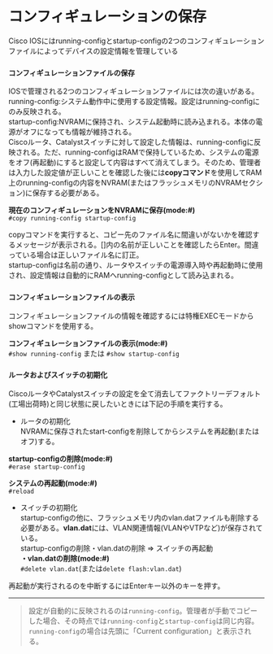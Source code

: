 # コンフィギュレーションの保存
Cisco IOSにはrunning-configとstartup-configの2つのコンフィギュレーションファイルによってデバイスの設定情報を管理している

### `コンフィギュレーションファイルの保存`
IOSで管理される2つのコンフィギュレーションファイルには次の違いがある。  
running-config:システム動作中に使用する設定情報。設定はrunning-configにのみ反映される。  
startup-config:NVRAMに保持され、システム起動時に読み込まれる。本体の電源がオフになっても情報が維持される。  
Ciscoルータ、Catalystスイッチに対して設定した情報は、running-configに反映される。ただ、running-configはRAMで保持しているため、システムの電源をオフ(再起動)にすると設定して内容はすべて消えてしまう。そのため、管理者は入力した設定値が正しいことを確認した後には**copyコマンド**を使用してRAM上のrunning-configの内容をNVRAM(またはフラッシュメモリのNVRAMセクション)に保存する必要がある。

**現在のコンフィギュレーションをNVRAMに保存(mode:#)**  
`#copy running-config startup-config`

copyコマンドを実行すると、コピー先のファイル名に間違いがないかを確認するメッセージが表示される。[]内の名前が正しいことを確認したらEnter。間違っている場合は正しいファイル名に訂正。  
startup-configは名前の通り、ルータやスイッチの電源導入時や再起動時に使用され、設定情報は自動的にRAMへrunning-configとして読み込まれる。

### `コンフィギュレーションファイルの表示`
コンフィギュレーションファイルの情報を確認するには特権EXECモードからshowコマンドを使用する。

**コンフィギュレーションファイルの表示(mode:#)**  
`#show running-config` または `#show startup-config`

### `ルータおよびスイッチの初期化`
CiscoルータやCatalystスイッチの設定を全て消去してファクトリーデフォルト(工場出荷時)と同じ状態に戻したいときには下記の手順を実行する。

- ルータの初期化  
NVRAMに保存されたstart-configを削除してからシステムを再起動(またはオフ)する。

**startup-configの削除(mode:#)**  
`#erase startup-config`

**システムの再起動(mode:#)**  
`#reload`

- スイッチの初期化  
startup-configの他に、フラッシュメモリ内のvlan.datファイルも削除する必要がある。**vlan.dat**には、VLAN関連情報(VLANやVTPなど)が保存されている。  
startup-configの削除・vlan.datの削除 => スイッチの再起動  
**・vlan.datの削除(mode:#)**  
`#delete vlan.dat`(または`delete flash:vlan.dat`)

再起動が実行されるのを中断するにはEnterキー以外のキーを押す。

---
> 設定が自動的に反映されるのは`running-config`。管理者が手動でコピーした場合、その時点では`running-config`と`startup-config`は同じ内容。`running-config`の場合は先頭に「Current configuration」と表示される。
